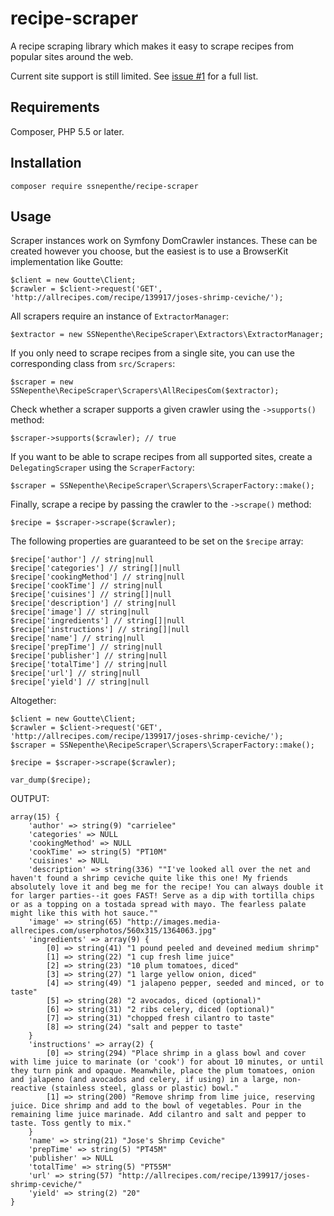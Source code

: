 # recipe-scraper
A recipe scraping library which makes it easy to scrape recipes from popular sites around the web.

Current site support is still limited. See [issue #1](https://github.com/ssnepenthe/recipe-scraper/issues/1) for a full list.

## Requirements
Composer, PHP 5.5 or later.

## Installation
```
composer require ssnepenthe/recipe-scraper
```

## Usage
Scraper instances work on Symfony DomCrawler instances. These can be created however you choose, but the easiest is to use a BrowserKit implementation like Goutte:

```
$client = new Goutte\Client;
$crawler = $client->request('GET', 'http://allrecipes.com/recipe/139917/joses-shrimp-ceviche/');
```

All scrapers require an instance of `ExtractorManager`:

```
$extractor = new SSNepenthe\RecipeScraper\Extractors\ExtractorManager;
```

If you only need to scrape recipes from a single site, you can use the corresponding class from `src/Scrapers`:

```
$scraper = new SSNepenthe\RecipeScraper\Scrapers\AllRecipesCom($extractor);
```

Check whether a scraper supports a given crawler using the `->supports()` method:

```
$scraper->supports($crawler); // true
```

If you want to be able to scrape recipes from all supported sites, create a `DelegatingScraper` using the `ScraperFactory`:

```
$scraper = SSNepenthe\RecipeScraper\Scrapers\ScraperFactory::make();
```

Finally, scrape a recipe by passing the crawler to the `->scrape()` method:

```
$recipe = $scraper->scrape($crawler);
```

The following properties are guaranteed to be set on the `$recipe` array:

```
$recipe['author'] // string|null
$recipe['categories'] // string[]|null
$recipe['cookingMethod'] // string|null
$recipe['cookTime'] // string|null
$recipe['cuisines'] // string[]|null
$recipe['description'] // string|null
$recipe['image'] // string|null
$recipe['ingredients'] // string[]|null
$recipe['instructions'] // string[]|null
$recipe['name'] // string|null
$recipe['prepTime'] // string|null
$recipe['publisher'] // string|null
$recipe['totalTime'] // string|null
$recipe['url'] // string|null
$recipe['yield'] // string|null
```

Altogether:

```
$client = new Goutte\Client;
$crawler = $client->request('GET', 'http://allrecipes.com/recipe/139917/joses-shrimp-ceviche/');
$scraper = SSNepenthe\RecipeScraper\Scrapers\ScraperFactory::make();

$recipe = $scraper->scrape($crawler);

var_dump($recipe);
```

OUTPUT:

```
array(15) {
    'author' => string(9) "carrielee"
    'categories' => NULL
    'cookingMethod' => NULL
    'cookTime' => string(5) "PT10M"
    'cuisines' => NULL
    'description' => string(336) ""I've looked all over the net and haven't found a shrimp ceviche quite like this one! My friends absolutely love it and beg me for the recipe! You can always double it for larger parties--it goes FAST! Serve as a dip with tortilla chips or as a topping on a tostada spread with mayo. The fearless palate might like this with hot sauce.""
    'image' => string(65) "http://images.media-allrecipes.com/userphotos/560x315/1364063.jpg"
    'ingredients' => array(9) {
        [0] => string(41) "1 pound peeled and deveined medium shrimp"
        [1] => string(22) "1 cup fresh lime juice"
        [2] => string(23) "10 plum tomatoes, diced"
        [3] => string(27) "1 large yellow onion, diced"
        [4] => string(49) "1 jalapeno pepper, seeded and minced, or to taste"
        [5] => string(28) "2 avocados, diced (optional)"
        [6] => string(31) "2 ribs celery, diced (optional)"
        [7] => string(31) "chopped fresh cilantro to taste"
        [8] => string(24) "salt and pepper to taste"
    }
    'instructions' => array(2) {
        [0] => string(294) "Place shrimp in a glass bowl and cover with lime juice to marinate (or 'cook') for about 10 minutes, or until they turn pink and opaque. Meanwhile, place the plum tomatoes, onion and jalapeno (and avocados and celery, if using) in a large, non-reactive (stainless steel, glass or plastic) bowl."
        [1] => string(200) "Remove shrimp from lime juice, reserving juice. Dice shrimp and add to the bowl of vegetables. Pour in the remaining lime juice marinade. Add cilantro and salt and pepper to taste. Toss gently to mix."
    }
    'name' => string(21) "Jose's Shrimp Ceviche"
    'prepTime' => string(5) "PT45M"
    'publisher' => NULL
    'totalTime' => string(5) "PT55M"
    'url' => string(57) "http://allrecipes.com/recipe/139917/joses-shrimp-ceviche/"
    'yield' => string(2) "20"
}
```
